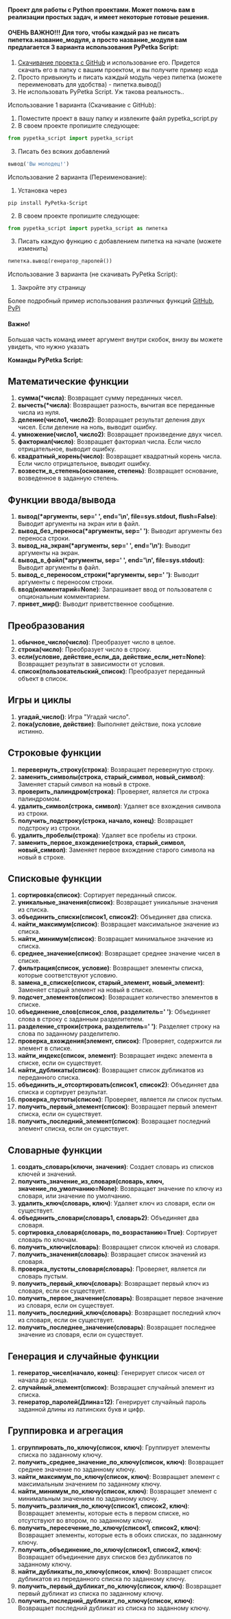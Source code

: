 #### Проект для работы с Python проектами. Может помочь вам в реализации простых задач, и имеет некоторые готовые решения. ####


#### ОЧЕНЬ ВАЖНО!!! Для того, чтобы каждый раз не писать пипетка.название_модуля, а просто название_модуля вам предлагается 3 варианта использования PyPetka Script: ####

1. [Скачивание проекта с GitHub](https://github.com/IlyaChaek/PyPetka-Script) и использование его. Придется скачать его в папку с вашим проектом, и вы получите пример кода
2. Просто привыкнуть и писать каждый модуль через пипетка (можете переименовать для удобства) - пипетка.вывод()
3. Не использовать PyPetka Script. Уж такова реальность..


Использование 1 варианта (Скачивание с GitHub):
1. Поместите проект в вашу папку и извлеките файл pypetka_script.py
2. В своем проекте пропишите следующее:
```python
from pypetka_script import pypetka_script
```
3. Писать без всяких добавлений
```python
вывод('Вы молодец!')
```


Использование 2 варианта (Переименование):
1. Установка через 
```
pip install PyPetka-Script
```
2. В своем проекте пропишите следующее:
```python
from pypetka_script import pypetka_script as пипетка
```
3. Писать каждую функцию с добавлением пипетка на начале (можете изменить)
```python
пипетка.вывод(генератор_паролей())
```


Использование 3 варианта (не скачивать PyPetka Script):
1. Закройте эту страницу



Более подробный пример использования различных функций [GitHub](https://github.com/IlyaChaek/PyPetka-Script/blob/main/pypetka_script/example_github.py), [PyPi](https://github.com/IlyaChaek/PyPetka-Script/blob/main/pypetka_script/example_pypi.py)

#### Важно! ####
Большая часть команд имеет аргумент внутри скобок, внизу вы можете увидеть, что нужно указать


**Команды PyPetka Script:**

## Математические функции

1. **сумма(*числа)**: Возвращает сумму переданных чисел.
2. **вычесть(*числа)**: Возвращает разность, вычитая все переданные числа из нуля.
3. **деление(число1, число2)**: Возвращает результат деления двух чисел. Если деление на ноль, выводит ошибку.
4. **умножение(число1, число2)**: Возвращает произведение двух чисел.
5. **факториал(число)**: Возвращает факториал числа. Если число отрицательное, выводит ошибку.
6. **квадратный_корень(число)**: Возвращает квадратный корень числа. Если число отрицательное, выводит ошибку.
7. **возвести_в_степень(основание, степень)**: Возвращает основание, возведенное в заданную степень.

## Функции ввода/вывода

1. **вывод(*аргументы, sep=' ', end='\n', file=sys.stdout, flush=False)**: Выводит аргументы на экран или в файл.
2. **вывод_без_переноса(*аргументы, sep=' ')**: Выводит аргументы без переноса строки.
3. **вывод_на_экран(*аргументы, sep=' ', end='\n')**: Выводит аргументы на экран.
4. **вывод_в_файл(*аргументы, sep=' ', end='\n', file=sys.stdout)**: Выводит аргументы в файл.
5. **вывод_с_переносом_строки(*аргументы, sep=' ')**: Выводит аргументы с переносом строки.
6. **ввод(комментарий=None)**: Запрашивает ввод от пользователя с опциональным комментарием.
7. **привет_мир()**: Выводит приветственное сообщение.

## Преобразования

1. **обычное_число(число)**: Преобразует число в целое.
2. **строка(число)**: Преобразует число в строку.
3. **если(условие, действие_если_да, действие_если_нет=None)**: Возвращает результат в зависимости от условия.
4. **список(пользовательский_список)**: Преобразует переданный объект в список.

## Игры и циклы

1. **угадай_число()**: Игра "Угадай число".
2. **пока(условие, действие)**: Выполняет действие, пока условие истинно.

## Строковые функции

1. **перевернуть_строку(строка)**: Возвращает перевернутую строку.
2. **заменить_символы(строка, старый_символ, новый_символ)**: Заменяет старый символ на новый в строке.
3. **проверить_палиндром(строка)**: Проверяет, является ли строка палиндромом.
4. **удалить_символ(строка, символ)**: Удаляет все вхождения символа из строки.
5. **получить_подстроку(строка, начало, конец)**: Возвращает подстроку из строки.
6. **удалить_пробелы(строка)**: Удаляет все пробелы из строки.
7. **заменить_первое_вхождение(строка, старый_символ, новый_символ)**: Заменяет первое вхождение старого символа на новый в строке.

## Списковые функции

1. **сортировка(список)**: Сортирует переданный список.
2. **уникальные_значения(список)**: Возвращает уникальные значения из списка.
3. **объединить_списки(список1, список2)**: Объединяет два списка.
4. **найти_максимум(список)**: Возвращает максимальное значение из списка.
5. **найти_минимум(список)**: Возвращает минимальное значение из списка.
6. **среднее_значение(список)**: Возвращает среднее значение чисел в списке.
7. **фильтрация(список, условие)**: Возвращает элементы списка, которые соответствуют условию.
8. **замена_в_списке(список, старый_элемент, новый_элемент)**: Заменяет старый элемент на новый в списке.
9. **подсчет_элементов(список)**: Возвращает количество элементов в списке.
10. **объединение_слов(список_слов, разделитель=' ')**: Объединяет слова в строку с заданным разделителем.
11. **разделение_строки(строка, разделитель=' ')**: Разделяет строку на слова по заданному разделителю.
12. **проверка_вхождения(элемент, список)**: Проверяет, содержится ли элемент в списке.
13. **найти_индекс(список, элемент)**: Возвращает индекс элемента в списке, если он существует.
14. **найти_дубликаты(список)**: Возвращает список дубликатов из переданного списка.
15. **объединить_и_отсортировать(список1, список2)**: Объединяет два списка и сортирует результат.
16. **проверка_пустоты(список)**: Проверяет, является ли список пустым.
17. **получить_первый_элемент(список)**: Возвращает первый элемент списка, если он существует.
18. **получить_последний_элемент(список)**: Возвращает последний элемент списка, если он существует.

## Словарные функции

1. **создать_словарь(ключи, значения)**: Создает словарь из списков ключей и значений.
2. **получить_значение_из_словаря(словарь, ключ, значение_по_умолчанию=None)**: Возвращает значение по ключу из словаря, или значение по умолчанию.
3. **удалить_ключ(словарь, ключ)**: Удаляет ключ из словаря, если он существует.
4. **объединить_словари(словарь1, словарь2)**: Объединяет два словаря.
5. **сортировка_словаря(словарь, по_возрастанию=True)**: Сортирует словарь по ключам.
6. **получить_ключи(словарь)**: Возвращает список ключей из словаря.
7. **получить_значения(словарь)**: Возвращает список значений из словаря.
8. **проверка_пустоты_словаря(словарь)**: Проверяет, является ли словарь пустым.
9. **получить_первый_ключ(словарь)**: Возвращает первый ключ из словаря, если он существует.
10. **получить_первое_значение(словарь)**: Возвращает первое значение из словаря, если он существует.
11. **получить_последний_ключ(словарь)**: Возвращает последний ключ из словаря, если он существует.
12. **получить_последнее_значение(словарь)**: Возвращает последнее значение из словаря, если он существует.

## Генерация и случайные функции

1. **генератор_чисел(начало, конец)**: Генерирует список чисел от начала до конца.
2. **случайный_элемент(список)**: Возвращает случайный элемент из списка.
3. **генератор_паролей(Длина=12)**: Генерирует случайный пароль заданной длины из латинских букв и цифр.

## Группировка и агрегация

1. **сгруппировать_по_ключу(список, ключ)**: Группирует элементы списка по заданному ключу.
2. **получить_среднее_значение_по_ключу(список, ключ)**: Возвращает среднее значение по заданному ключу.
3. **найти_максимум_по_ключу(список, ключ)**: Возвращает элемент с максимальным значением по заданному ключу.
4. **найти_минимум_по_ключу(список, ключ)**: Возвращает элемент с минимальным значением по заданному ключу.
5. **получить_различия_по_ключу(список1, список2, ключ)**: Возвращает элементы, которые есть в первом списке, но отсутствуют во втором, по заданному ключу.
6. **получить_пересечение_по_ключу(список1, список2, ключ)**: Возвращает элементы, которые есть в обоих списках, по заданному ключу.
7. **получить_объединение_по_ключу(список1, список2, ключ)**: Возвращает объединение двух списков без дубликатов по заданному ключу.
8. **найти_дубликаты_по_ключу(список, ключ)**: Возвращает список дубликатов из переданного списка по заданному ключу.
9. **получить_первый_дубликат_по_ключу(список, ключ)**: Возвращает первый дубликат из списка по заданному ключу.
10. **получить_последний_дубликат_по_ключу(список, ключ)**: Возвращает последний дубликат из списка по заданному ключу.